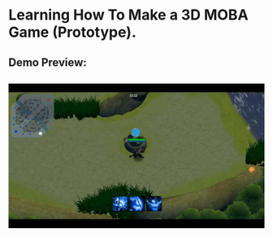 # Learning How To Make a 3D MOBA Game (Prototype).

## Demo Preview:
![Learning How To Make a 3D MOBA Game (Prototype) | Yahya Ayyas Syauqoni](preview/assets/docs/preview-game.gif)
---
